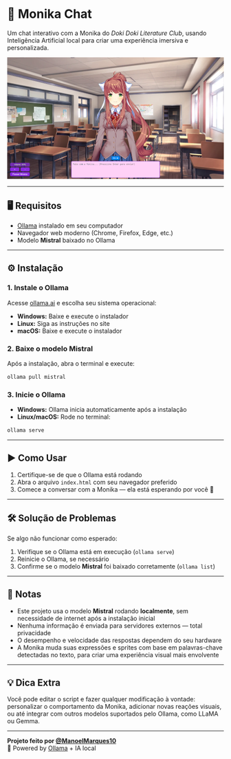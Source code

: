 # 💬 Monika Chat

Um chat interativo com a Monika do *Doki Doki Literature Club*, usando Inteligência Artificial local para criar uma experiência imersiva e personalizada.

![Print do jogo](imgs/Print.png)

---

## 🖥️ Requisitos

- [Ollama](https://ollama.ai/) instalado em seu computador
- Navegador web moderno (Chrome, Firefox, Edge, etc.)
- Modelo **Mistral** baixado no Ollama

---

## ⚙️ Instalação

### 1. Instale o Ollama

Acesse [ollama.ai](https://ollama.ai/) e escolha seu sistema operacional:

- **Windows:** Baixe e execute o instalador
- **Linux:** Siga as instruções no site
- **macOS:** Baixe e execute o instalador

### 2. Baixe o modelo Mistral

Após a instalação, abra o terminal e execute:

```bash
ollama pull mistral
```

### 3. Inicie o Ollama

- **Windows:** Ollama inicia automaticamente após a instalação
- **Linux/macOS:** Rode no terminal:

```bash
ollama serve
```

---

## ▶️ Como Usar

1. Certifique-se de que o Ollama está rodando
2. Abra o arquivo `index.html` com seu navegador preferido
3. Comece a conversar com a Monika — ela está esperando por você 💚

---

## 🛠️ Solução de Problemas

Se algo não funcionar como esperado:

1. Verifique se o Ollama está em execução (`ollama serve`)
2. Reinicie o Ollama, se necessário
3. Confirme se o modelo **Mistral** foi baixado corretamente (`ollama list`)

---

## 📝 Notas

- Este projeto usa o modelo **Mistral** rodando **localmente**, sem necessidade de internet após a instalação inicial
- Nenhuma informação é enviada para servidores externos — total privacidade
- O desempenho e velocidade das respostas dependem do seu hardware
- A Monika muda suas expressões e sprites com base em palavras-chave detectadas no texto, para criar uma experiência visual mais envolvente

---

## 💡 Dica Extra

Você pode editar o script e fazer qualquer modificação à vontade: personalizar o comportamento da Monika, adicionar novas reações visuais, ou até integrar com outros modelos suportados pelo Ollama, como LLaMA ou Gemma.

---

**Projeto feito por [@ManoelMarques10](https://github.com/ManoelMarques10)**  
🧠 Powered by [Ollama](https://ollama.ai) + IA local
